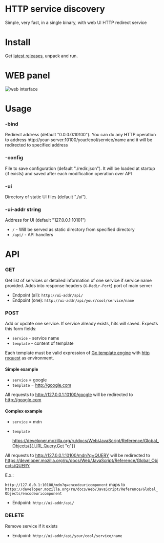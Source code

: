 # HTTP service discovery

Simple, very fast, in a single binary, with web UI HTTP redirect service

# Install

Get [latest releases](https://github.com/reddec/redirect/releases), unpack and run.


# WEB panel

![web interface](http://reddec.github.io/images/redirect_ui.png)

# Usage

### -bind

Redirect address (default "0.0.0.0:10100"). You can do any HTTP operation
to address http://your-server:10100/your/cool/service/name and it will be redirected to specified address

### -config

File to save configuration (default "./redir.json").
It will be loaded at startup (if exists) and saved after each modification operation over API

### -ui

Directory of static UI files (default "./ui").

### -ui-addr string

Address for UI (default "127.0.0.1:10101")

* `/` - Will be served as static directory from specified directory
* `/api/`  - API handlers

# API

### GET

Get list of services or detailed information of one service if service name provided.
Adds into response headers (`X-Redir-Port`) port of main server

* Endpoint (all):  `http://ui-addr/api/`
* Endpoint (one):  `http://ui-addr/api/your/cool/service/name`

### POST

Add or update one service. If service already exists, hits will saved.
Expects this form fields:

* `service` - service name
* `template` - content of template

Each template must be valid expression of [Go template engine](https://golang.org/pkg/text/template/)
with [http request](https://golang.org/pkg/net/http/#Request) as environment.

#### Simple example

* `service` = google
* `template` = http://google.com

All requests to http://127.0.0.1:10100/google will be redirected to http://google.com

#### Complex example

* `service` = mdn
* `template`

    https://developer.mozilla.org/ru/docs/Web/JavaScript/Reference/Global_Objects/{{.URL.Query.Get "q"}}

All requests to http://127.0.0.1:10100/mdn?q=QUERY will be redirected to
https://developer.mozilla.org/ru/docs/Web/JavaScript/Reference/Global_Objects/QUERY

E.x.:

`http://127.0.0.1:10100/mdn?q=encodeuricomponent` maps to
`https://developer.mozilla.org/ru/docs/Web/JavaScript/Reference/Global_Objects/encodeuricomponent`

* Endpoint:  `http://ui-addr/api/`

### DELETE

Remove service if it exists

* Endpoint:  `http://ui-addr/api/your/cool/service/name`

